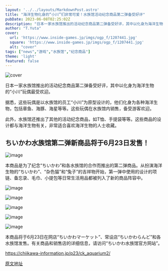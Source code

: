 ```yaml
---
layout: '../../layouts/MarkdownPost.astro'
title: "海洋生物化身的“小川”们非常可爱！水族馆活动纪念商品第二弹备受好评"
pubDate: 2023-06-08T02:25:02Z
description: "日本一家水族馆推出的活动纪念商品第二弹备受好评，其中以化身为海洋生物的“小川”玩偶最受欢迎。"
author: "T.Yuta"
cover:
  url: 'https://www.inside-games.jp/imgs/ogp_f/1207441.jpg'
  square: 'https://www.inside-games.jp/imgs/ogp_f/1207441.jpg'
  alt: "cover"
tags: ["news","游戏","水族馆","纪念商品"]
theme: 'light'
featured: false
---
```


![cover](https://www.inside-games.jp/imgs/ogp_f/1207441.jpg)

日本一家水族馆推出的活动纪念商品第二弹备受好评，其中以化身为海洋生物的“小川”玩偶最受欢迎。

据悉，这些玩偶是以水族馆的员工“小川”为原型设计的，他们化身为各种海洋生物，包括章鱼、海豚、海星等等。这些玩偶在水族馆内销售，备受游客欢迎。

此外，水族馆还推出了其他的活动纪念商品，如T恤、手提袋等等。这些商品的设计都与海洋生物有关，非常适合喜欢海洋生物的人士收藏。

## ちいかわ水族馆第二弹新商品将于6月23日发售！

![image](https://www.inside-games.jp/imgs/zoom/1207441.jpg)

本商品是为了纪念“ちいかわ”和各水族馆的合作而推出的第二弹商品。从扮演海洋生物的“ちいかわ”、“杂色猫”和“兔子”的吉祥物开始，第一弹中使用的设计的项链、备忘录、毛巾、小提包等日常生活用品都被列入了新的商品阵容中。

![image](https://www.inside-games.jp/imgs/zoom/1207442.jpg)

![image](https://www.inside-games.jp/imgs/zoom/1207443.jpg)

![image](https://www.inside-games.jp/imgs/zoom/1207444.jpg)

![image](https://www.inside-games.jp/imgs/zoom/1207446.jpg)

![image](https://www.inside-games.jp/imgs/zoom/1207445.jpg)

本商品将于6月23日在网店“ちいかわマーケット”、常设店“ちいかわらんど”和各水族馆发售。有关商品和销售店的详细信息，请访问“ちいかわ水族馆官方网站”。

<a target="_blank" rel="noopener noreferrer nofollow" href="https://chiikawa-information.jp/p23/ck_aquarium2/">https://chiikawa-information.jp/p23/ck_aquarium2/</a>

  [原文地址](https://www.inside-games.jp/article/2023/06/08/146426.html)